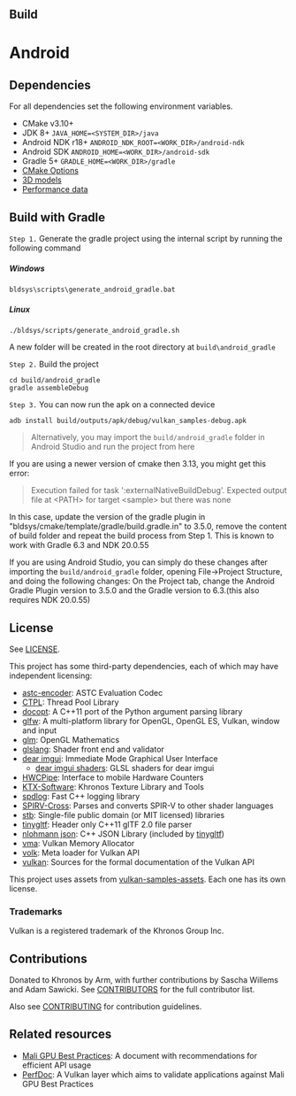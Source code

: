 <!--
- Copyright (c) 2019-2020, Arm Limited and Contributors
-
- SPDX-License-Identifier: Apache-2.0
-
- Licensed under the Apache License, Version 2.0 the "License";
- you may not use this file except in compliance with the License.
- You may obtain a copy of the License at
-
-     http://www.apache.org/licenses/LICENSE-2.0
-
- Unless required by applicable law or agreed to in writing, software
- distributed under the License is distributed on an "AS IS" BASIS,
- WITHOUT WARRANTIES OR CONDITIONS OF ANY KIND, either express or implied.
- See the License for the specific language governing permissions and
- limitations under the License.
-
-->

## Build

# Android

## Dependencies

For all dependencies set the following environment variables.

- CMake v3.10+
- JDK 8+ `JAVA_HOME=<SYSTEM_DIR>/java`
- Android NDK r18+ `ANDROID_NDK_ROOT=<WORK_DIR>/android-ndk`
- Android SDK `ANDROID_HOME=<WORK_DIR>/android-sdk`
- Gradle 5+ `GRADLE_HOME=<WORK_DIR>/gradle`
- [CMake Options](#cmake-options)
- [3D models](#3d-models)
- [Performance data](#performance-data)

## Build with Gradle

`Step 1.` Generate the gradle project using the internal script by running the following command

##### Windows <!-- omit in toc -->

```
bldsys\scripts\generate_android_gradle.bat
```

##### Linux <!-- omit in toc -->

```
./bldsys/scripts/generate_android_gradle.sh
```

A new folder will be created in the root directory at `build\android_gradle`

`Step 2.` Build the project

```
cd build/android_gradle
gradle assembleDebug
```

`Step 3.` You can now run the apk on a connected device

```
adb install build/outputs/apk/debug/vulkan_samples-debug.apk
```

> Alternatively, you may import the `build/android_gradle` folder in Android Studio and run the project from here

If you are using a newer version of cmake then 3.13, you might get this error:

> Execution failed for task ':externalNativeBuildDebug'.
Expected output file at \<PATH> for target \<sample> but there was none

In this case, update the version of the gradle plugin in "bldsys/cmake/template/gradle/build.gradle.in" to 3.5.0, remove the content of build folder and repeat the build process from Step 1. This is known to work with Gradle 6.3 and NDK 20.0.55

If you are using Android Studio, you can simply do these changes after importing the `build/android_gradle` folder, opening File->Project Structure, and doing the following changes:
On the Project tab, change the Android Gradle Plugin version to 3.5.0 and the Gradle version to 6.3.(this also requires NDK 20.0.55)

## License

See [LICENSE](LICENSE).

This project has some third-party dependencies, each of which may have independent licensing:

- [astc-encoder](https://github.com/ARM-software/astc-encoder): ASTC Evaluation Codec
- [CTPL](https://github.com/vit-vit/CTPL): Thread Pool Library
- [docopt](https://github.com/docopt/docopt.cpp): A C++11 port of the Python argument parsing library
- [glfw](https://github.com/glfw/glfw): A multi-platform library for OpenGL, OpenGL ES, Vulkan, window and input
- [glm](https://github.com/g-truc/glm): OpenGL Mathematics
- [glslang](https://github.com/KhronosGroup/glslang): Shader front end and validator
- [dear imgui](https://github.com/ocornut/imgui): Immediate Mode Graphical User Interface
  - [dear imgui shaders](https://github.com/SaschaWillems/Vulkan/tree/master/data/shaders/imgui): GLSL shaders for dear imgui
- [HWCPipe](https://github.com/ARM-software/HWCPipe): Interface to mobile Hardware Counters
- [KTX-Software](https://github.com/KhronosGroup/KTX-Software): Khronos Texture Library and Tools
- [spdlog](https://github.com/gabime/spdlog): Fast C++ logging library
- [SPIRV-Cross](https://github.com/KhronosGroup/SPIRV-Cross): Parses and converts SPIR-V to other shader languages
- [stb](https://github.com/nothings/stb): Single-file public domain (or MIT licensed) libraries
- [tinygltf](https://github.com/syoyo/tinygltf): Header only C++11 glTF 2.0 file parser
- [nlohmann json](https://github.com/nlohmann/json): C++ JSON Library (included by [tinygltf](https://github.com/syoyo/tinygltf))
- [vma](https://github.com/GPUOpen-LibrariesAndSDKs/VulkanMemoryAllocator): Vulkan Memory Allocator
- [volk](https://github.com/zeux/volk): Meta loader for Vulkan API
- [vulkan](https://github.com/KhronosGroup/Vulkan-Docs): Sources for the formal documentation of the Vulkan API

This project uses assets from [vulkan-samples-assets](https://github.com/KhronosGroup/Vulkan-Samples-Assets). Each one has its own license.

### Trademarks

Vulkan is a registered trademark of the Khronos Group Inc.

## Contributions

Donated to Khronos by Arm, with further contributions by Sascha Willems and Adam Sawicki. See [CONTRIBUTORS](CONTRIBUTORS.md) for the full contributor list.

Also see [CONTRIBUTING](CONTRIBUTING.md) for contribution guidelines.

## Related resources

- [Mali GPU Best Practices](https://developer.arm.com/solutions/graphics/developer-guides/advanced-guides/mali-gpu-best-practices): A document with recommendations for efficient API usage
- [PerfDoc](https://github.com/ARM-software/perfdoc): A Vulkan layer which aims to validate applications against Mali GPU Best Practices
